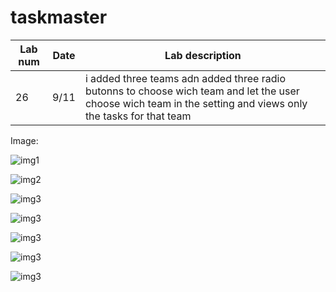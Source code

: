 # taskmaster



Lab num|Date|Lab description
---|---|---
26|9/11| i added three teams adn added three radio butonns to choose wich team and let the user choose wich team in the setting and views only the tasks for that team

Image:


![img1](./lab-33/Screenshot_1636566931.png)


![img2](./lab-33/Screenshot_1636566938.png)


![img3](./lab-33/Screenshot_1636566951.png)

![img3](./lab-33/Screenshot_1636566965.png)

![img3](./lab-33/Screenshot_1636566970.png)

![img3](./lab-33/Screenshot_1636566979.png)

![img3](./lab-33/Screenshot_1636566984.png)



